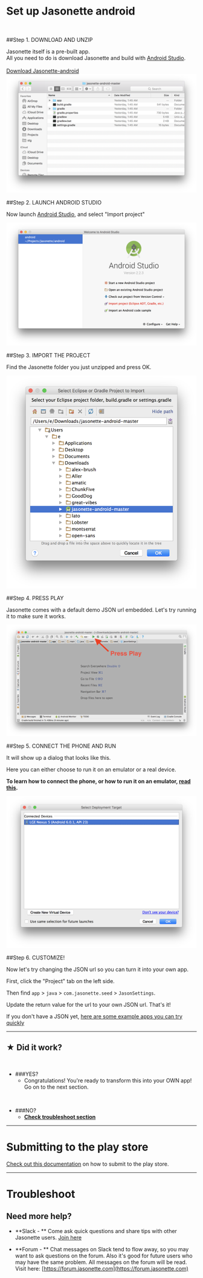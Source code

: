 <h1><i class='icon fa-android'></i> Set up Jasonette android</h1>

<br>

##Step 1. DOWNLOAD AND UNZIP

<div class='well'>
Jasonette itself is a pre-built app.<br>All you need to do is download Jasonette and build with <a href='https://developer.android.com/studio/index.html'>Android Studio</a>.
<br><br>
<a href='https://github.com/Jasonette/JASONETTE-Android/archive/master.zip' class='btn'><i class='fa fa-download'></i> Download Jasonette-android</a>
</div>

<img src='../images/android_1.png' class='large'>

<br>

##Step 2. LAUNCH ANDROID STUDIO

Now launch [Android Studio](https://developer.android.com/studio/index.html), and select "Import project"

<img src='../images/android_2.png' class='large'>

##Step 3. IMPORT THE PROJECT

Find the Jasonette folder you just unzipped and press OK.

<img src='../images/android_3.png' class='large'>

##Step 4. PRESS PLAY

Jasonette comes with a default demo JSON url embedded. Let's try running it to make sure it works.

<img src='../images/android_4.png' class='large'>


##Step 5. CONNECT THE PHONE AND RUN

It will show up a dialog that looks like this.

Here you can either choose to run it on an emulator or a real device.

**To learn how to connect the phone, or how to run it on an emulator, [read this](https://developer.android.com/training/basics/firstapp/running-app.html).**

<img src='../images/android_7.png' class='large'>

##Step 6. CUSTOMIZE!

Now let's try changing the JSON url so you can turn it into your own app.

First, click the "Project" tab on the left side.

Then find `app` > `java` > `com.jasonette.seed` > `JasonSettings`.

Update the return value for the url to your own JSON url. That's it!

If you don't have a JSON yet, [here are some example apps you can try quickly](/examples)

---

## ★ Did it work?

<br>

  - ###YES?
    - Congratulations! You're ready to transform this into your OWN app! Go on to the next section.

<br>

  - ###NO?
    - **[Check troubleshoot section](#troubleshoot)**

---

# Submitting to the play store

[Check out this documentation](https://support.google.com/googleplay/android-developer/answer/113469?hl=en) on how to submit to the play store.

---

# Troubleshoot

## Need more help?

  - **Slack - **  Come ask quick questions and share tips with other Jasonette users. [Join here](https://jasonette.herokuapp.com)

	<script async defer src="https://jasonette.herokuapp.com/slackin.js?large"></script>

  - **Forum - **  Chat messages on Slack tend to flow away, so you may want to ask questions on the forum. Also it's good for future users who may have the same problem. All messages on the forum will be read. Visit here: [https://forum.jasonette.com](https://forum.jasonette.com)

